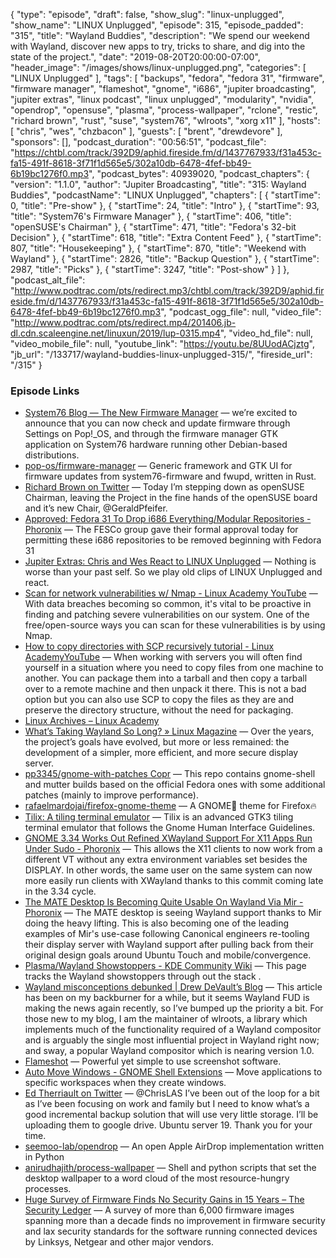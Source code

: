 {
  "type": "episode",
  "draft": false,
  "show_slug": "linux-unplugged",
  "show_name": "LINUX Unplugged",
  "episode": 315,
  "episode_padded": "315",
  "title": "Wayland Buddies",
  "description": "We spend our weekend with Wayland, discover new apps to try, tricks to share, and dig into the state of the project.",
  "date": "2019-08-20T20:00:00-07:00",
  "header_image": "/images/shows/linux-unplugged.png",
  "categories": [
    "LINUX Unplugged"
  ],
  "tags": [
    "backups",
    "fedora",
    "fedora 31",
    "firmware",
    "firmware manager",
    "flameshot",
    "gnome",
    "i686",
    "jupiter broadcasting",
    "jupiter extras",
    "linux podcast",
    "linux unplugged",
    "modularity",
    "nvidia",
    "opendrop",
    "opensuse",
    "plasma",
    "process-wallpaper",
    "rclone",
    "restic",
    "richard brown",
    "rust",
    "suse",
    "system76",
    "wlroots",
    "xorg x11"
  ],
  "hosts": [
    "chris",
    "wes",
    "chzbacon"
  ],
  "guests": [
    "brent",
    "drewdevore"
  ],
  "sponsors": [],
  "podcast_duration": "00:56:51",
  "podcast_file": "https://chtbl.com/track/392D9/aphid.fireside.fm/d/1437767933/f31a453c-fa15-491f-8618-3f71f1d565e5/302a10db-6478-4fef-bb49-6b19bc1276f0.mp3",
  "podcast_bytes": 40939020,
  "podcast_chapters": {
    "version": "1.1.0",
    "author": "Jupiter Broadcasting",
    "title": "315: Wayland Buddies",
    "podcastName": "LINUX Unplugged",
    "chapters": [
      {
        "startTime": 0,
        "title": "Pre-show"
      },
      {
        "startTime": 24,
        "title": "Intro"
      },
      {
        "startTime": 93,
        "title": "System76's Firmware Manager"
      },
      {
        "startTime": 406,
        "title": "openSUSE's Chairman"
      },
      {
        "startTime": 471,
        "title": "Fedora's 32-bit Decision"
      },
      {
        "startTime": 618,
        "title": "Extra Content Feed"
      },
      {
        "startTime": 807,
        "title": "Housekeeping"
      },
      {
        "startTime": 870,
        "title": "Weekend with Wayland"
      },
      {
        "startTime": 2826,
        "title": "Backup Question"
      },
      {
        "startTime": 2987,
        "title": "Picks"
      },
      {
        "startTime": 3247,
        "title": "Post-show"
      }
    ]
  },
  "podcast_alt_file": "http://www.podtrac.com/pts/redirect.mp3/chtbl.com/track/392D9/aphid.fireside.fm/d/1437767933/f31a453c-fa15-491f-8618-3f71f1d565e5/302a10db-6478-4fef-bb49-6b19bc1276f0.mp3",
  "podcast_ogg_file": null,
  "video_file": "http://www.podtrac.com/pts/redirect.mp4/201406.jb-dl.cdn.scaleengine.net/linuxun/2019/lup-0315.mp4",
  "video_hd_file": null,
  "video_mobile_file": null,
  "youtube_link": "https://youtu.be/8UUodACjztg",
  "jb_url": "/133717/wayland-buddies-linux-unplugged-315/",
  "fireside_url": "/315"
}


### Episode Links

  * [System76 Blog — The New Firmware Manager](https://blog.system76.com/post/187072707563/the-new-firmware-manager-updating-firmware-across "System76 Blog — The New Firmware Manager") — we’re excited to announce that you can now check and update firmware through Settings on Pop!_OS, and through the firmware manager GTK application on System76 hardware running other Debian-based distributions.
  * [pop-os/firmware-manager](https://github.com/pop-os/firmware-manager "pop-os/firmware-manager") — Generic framework and GTK UI for firmware updates from system76-firmware and fwupd, written in Rust. 
  * [Richard Brown on Twitter](https://twitter.com/sysrich/status/1163361263377891328 "Richard Brown on Twitter") — Today I’m stepping down as openSUSE Chairman, leaving the Project in the fine hands of the openSUSE board and it’s new Chair, @GeraldPfeifer.
  * [Approved: Fedora 31 To Drop i686 Everything/Modular Repositories - Phoronix](https://www.phoronix.com/scan.php?page=news_item&px=F31-Approved-Drop-i686-Repos "Approved: Fedora 31 To Drop i686 Everything/Modular Repositories - Phoronix") — The FESCo group gave their formal approval today for permitting these i686 repositories to be removed beginning with Fedora 31
  * [Jupiter Extras: Chris and Wes React to LINUX Unplugged](https://extras.show/3 "Jupiter Extras: Chris and Wes React to LINUX Unplugged") — Nothing is worse than your past self. So we play old clips of LINUX Unplugged and react. 
  * [Scan for network vulnerabilities w/ Nmap - Linux Academy YouTube](https://www.youtube.com/watch?v=aCC1O9hSzWo&t=3s "Scan for network vulnerabilities w/ Nmap - Linux Academy YouTube") — With data breaches becoming so common, it's vital to be proactive in finding and patching severe vulnerabilities on our system. One of the free/open-source ways you can scan for these vulnerabilities is by using Nmap. 
  * [How to copy directories with SCP recursively tutorial - Linux AcademyYouTube](https://www.youtube.com/watch?v=JPcRC1anU8k "How to copy directories with SCP recursively tutorial - Linux AcademyYouTube") — When working with servers you will often find yourself in a situation where you need to copy files from one machine to another. You can package them into a tarball and then copy a tarball over to a remote machine and then unpack it there. This is not a bad option but you can also use SCP to copy the files as they are and preserve the directory structure, without the need for packaging. 
  * [Linux Archives – Linux Academy](https://linuxacademy.com/blog/linux/ "Linux Archives – Linux Academy")
  * [What’s Taking Wayland So Long? » Linux Magazine](http://www.linux-magazine.com/Online/Features/What-s-Taking-Wayland-So-Long "What’s Taking Wayland So Long? » Linux Magazine") — Over the years, the project’s goals have evolved, but more or less remained: the development of a simpler, more efficient, and more secure display server.
  * [pp3345/gnome-with-patches Copr](https://copr.fedorainfracloud.org/coprs/pp3345/gnome-with-patches/ "pp3345/gnome-with-patches Copr") — This repo contains gnome-shell and mutter builds based on the official Fedora ones with some additional patches (mainly to improve performance). 
  * [rafaelmardojai/firefox-gnome-theme](https://github.com/rafaelmardojai/firefox-gnome-theme "rafaelmardojai/firefox-gnome-theme") — A GNOME👣 theme for Firefox🔥 
  * [Tilix: A tiling terminal emulator](https://gnunn1.github.io/tilix-web/ "Tilix: A tiling terminal emulator") — Tilix is an advanced GTK3 tiling terminal emulator that follows the Gnome Human Interface Guidelines. 
  * [GNOME 3.34 Works Out Refined XWayland Support For X11 Apps Run Under Sudo - Phoronix](https://www.phoronix.com/scan.php?page=news_item&px=XWayland-Xauth-GNOME-Works "GNOME 3.34 Works Out Refined XWayland Support For X11 Apps Run Under Sudo - Phoronix") — This allows the X11 clients to now work from a different VT without any extra environment variables set besides the DISPLAY. In other words, the same user on the same system can now more easily run clients with XWayland thanks to this commit coming late in the 3.34 cycle. 
  * [The MATE Desktop Is Becoming Quite Usable On Wayland Via Mir - Phoronix](https://www.phoronix.com/scan.php?page=news_item&px=MATE-Usable-Wayland-Mir-Video "The MATE Desktop Is Becoming Quite Usable On Wayland Via Mir - Phoronix") — The MATE desktop is seeing Wayland support thanks to Mir doing the heavy lifting. This is also becoming one of the leading examples of Mir's use-case following Canonical engineers re-tooling their display server with Wayland support after pulling back from their original design goals around Ubuntu Touch and mobile/convergence.
  * [Plasma/Wayland Showstoppers - KDE Community Wiki](https://community.kde.org/Plasma/Wayland_Showstoppers "Plasma/Wayland Showstoppers - KDE Community Wiki") — This page tracks the Wayland showstoppers through out the stack . 
  * [Wayland misconceptions debunked | Drew DeVault’s Blog](https://drewdevault.com/2019/02/10/Wayland-misconceptions-debunked.html "Wayland misconceptions debunked | Drew DeVault’s Blog") — This article has been on my backburner for a while, but it seems Wayland FUD is making the news again recently, so I’ve bumped up the priority a bit. For those new to my blog, I am the maintainer of wlroots, a library which implements much of the functionality required of a Wayland compositor and is arguably the single most influential project in Wayland right now; and sway, a popular Wayland compositor which is nearing version 1.0.
  * [Flameshot](https://flameshot.js.org/#/ "Flameshot") — Powerful yet simple to use screenshot software. 
  * [Auto Move Windows - GNOME Shell Extensions](https://extensions.gnome.org/extension/16/auto-move-windows/ "Auto Move Windows - GNOME Shell Extensions") — Move applications to specific workspaces when they create windows. 
  * [Ed Therriault on Twitter](https://twitter.com/edtherriault/status/1163226405888503811?s=12 "Ed Therriault on Twitter") — @ChrisLAS I’ve been out of the loop for a bit as I’ve been focusing on work and family but I need to know what’s a good incremental backup solution that will use very little storage. I’ll be uploading them to google drive. Ubuntu server 19. Thank you for your time.
  * [seemoo-lab/opendrop](https://github.com/seemoo-lab/opendrop "seemoo-lab/opendrop") — An open Apple AirDrop implementation written in Python
  * [anirudhajith/process-wallpaper](https://github.com/anirudhajith/process-wallpaper "anirudhajith/process-wallpaper") — Shell and python scripts that set the desktop wallpaper to a word cloud of the most resource-hungry processes.
  * [Huge Survey of Firmware Finds No Security Gains in 15 Years – The Security Ledger](https://securityledger.com/2019/08/huge-survey-of-firmware-finds-no-security-gains-in-15-years/ "Huge Survey of Firmware Finds No Security Gains in 15 Years – The Security Ledger") — A survey of more than 6,000 firmware images spanning more than a decade finds no improvement in firmware security and lax security standards for the software running connected devices by Linksys, Netgear and other major vendors.


